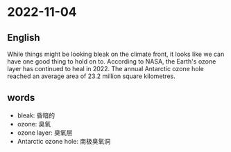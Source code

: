 # 2022-11-04

## English
While things might be looking bleak on the 
climate front, it looks like we can have one
good thing to hold on to. According to NASA, 
the Earth's ozone layer has continued to heal
in 2022. The annual Antarctic ozone hole reached
an average area of 23.2 million square kilometres.

## words
* bleak: 昏暗的
* ozone: 臭氧
* ozone layer: 臭氧层
* Antarctic ozone hole: 南极臭氧洞
